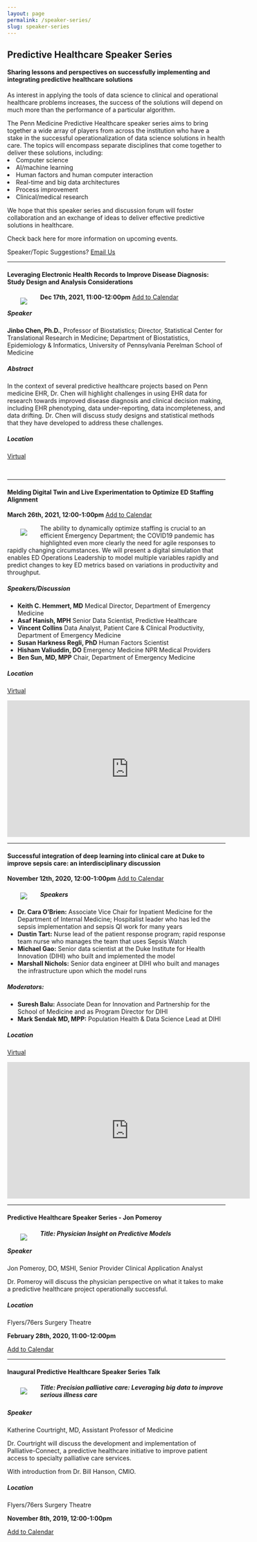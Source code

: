 ```yaml
---
layout: page
permalink: /speaker-series/
slug: speaker-series
---
```



<h2 class="blue-text text-darken-4">Predictive Healthcare Speaker Series</h2>
<h4>Sharing lessons and perspectives on successfully implementing and integrating predictive healthcare solutions</h4>

<p>
  As interest in applying the tools of data science to clinical and operational healthcare problems increases, the success of the solutions will depend on much more than the performance of a particular algorithm. 
</p>
  The Penn Medicine Predictive Healthcare speaker series aims to bring together a wide array of players from across the institution who have a stake in the successful operationalization of data science solutions in health care. The topics will encompass separate disciplines that come together to deliver these solutions, including:

<li>Computer science</li>
<li>AI/machine learning</li>
<li>Human factors and human computer interaction</li>
<li>Real-time and big data architectures</li>
<li>Process improvement</li>
<li>Clinical/medical research</li>


<p>
  We hope that this speaker series and discussion forum will foster collaboration and an exchange of ideas to deliver effective predictive solutions in healthcare.
</p>

<p>
  Check back here for more information on upcoming events.
</p>

Speaker/Topic Suggestions? <i class="fa fa-envelope"></i><a href="mailto:pennsignals@uphs.upenn.edu"> Email Us</a>

___

#### Leveraging Electronic Health Records to Improve Disease Diagnosis: Study Design and Analysis Considerations
**Dec 17th, 2021, 11:00-12:00pm** <a href="/assets/Predictive Healthcare Speaker Series- Jinbo Chen, PhD.ics">Add to Calendar</a>
<img src="https://user-images.githubusercontent.com/1396669/140951857-61030399-c4ea-44a0-97b8-729d32d4f991.png" ALIGN="left" HSPACE="30" VSPACE="10">

##### Speaker
**Jinbo Chen, Ph.D.**, Professor of Biostatistics; Director, Statistical Center for Translational Research in Medicine; Department of Biostatistics, Epidemiology & Informatics, University of Pennsylvania Perelman School of Medicine

##### Abstract
In the context of several predictive healthcare projects based on Penn medicine EHR, Dr. Chen will highlight challenges in using EHR data for research towards improved disease diagnosis and clinical decision making, including EHR phenotyping, data under-reporting, data incompleteness, and data drifting. Dr. Chen will discuss study designs and statistical methods that they have developed to address these challenges.

##### Location

<a href="https://teams.microsoft.com/l/meetup-join/19%3ameeting_YzVhNTBiOTItMzYzMy00MzUyLWIwZDUtNjVmMGViNTA0YTNi%40thread.v2/0?context=%7b%22Tid%22%3a%2258e32bb7-141e-4bae-af01-f29f2a6613c2%22%2c%22Oid%22%3a%22fe777dbb-4bfd-4275-b5d8-4a1a72b04027%22%7d">Virtual</a>
<p><br></p>

___

#### Melding Digital Twin and Live Experimentation to Optimize ED Staffing Alignment
**March 26th, 2021, 12:00-1:00pm** <a href="/assets/Melding Digital Twin and Live Experimentation to Optimize ED Staffing Alignment.ics">Add to Calendar</a>

<img src="/assets/images/ed_sims_graphic.png" ALIGN="left" HSPACE="30" VSPACE="10">

The ability to dynamically optimize staffing is crucial to an efficient Emergency Department; the COVID19 pandemic has highlighted even more clearly the need for agile responses to rapidly changing circumstances.   We will present a digital simulation that enables ED Operations Leadership to model multiple variables rapidly and predict changes to key ED metrics based on variations in productivity and throughput. 

##### Speakers/Discussion
- **Keith C. Hemmert, MD** Medical Director, Department of Emergency Medicine
- **Asaf Hanish, MPH** Senior Data Scientist, Predictive Healthcare
- **Vincent Collins** Data Analyst, Patient Care & Clinical Productivity, Department of Emergency Medicine
- **Susan Harkness Regli, PhD** Human Factors Scientist
- **Hisham Valiuddin, DO** Emergency Medicine NPR Medical Providers
- **Ben Sun, MD, MPP** Chair, Department of Emergency Medicine


##### Location

<a href="https://teams.microsoft.com/l/meetup-join/19%3ameeting_YWQ4NzEwMjEtNzgyMi00YmViLWE3NjktN2Q2N2UwMTZmMGZj%40thread.v2/0?context=%7b%22Tid%22%3a%2258e32bb7-141e-4bae-af01-f29f2a6613c2%22%2c%22Oid%22%3a%22fe777dbb-4bfd-4275-b5d8-4a1a72b04027%22%2c%22IsBroadcastMeeting%22%3atrue%7d">Virtual</a>

<iframe width="560" height="315" src="https://www.youtube.com/embed/QA1l1HtL5Vs?start=5" title="YouTube video player" frameborder="0" allow="accelerometer; autoplay; clipboard-write; encrypted-media; gyroscope; picture-in-picture" allowfullscreen></iframe>    

___

####  Successful integration of deep learning into clinical care at Duke to improve sepsis care: an interdisciplinary discussion
**November 12th, 2020, 12:00-1:00pm** <a href="/assets/Predictive Healthcare Speaker Series- Duke Sepsis Watch.ics">Add to Calendar</a>

<img src="https://user-images.githubusercontent.com/1396669/97864711-0d342680-1cd7-11eb-9db8-740667e902ec.png" ALIGN="left" HSPACE="30" VSPACE="10">

##### Speakers
- **Dr. Cara O’Brien:** Associate Vice Chair for Inpatient Medicine for the Department of Internal Medicine; Hospitalist leader who has led the sepsis implementation and sepsis QI work for many years
- **Dustin Tart:** Nurse lead of the patient response program; rapid response team nurse who manages the team that uses Sepsis Watch
- **Michael Gao:** Senior data scientist at the Duke Institute for Health Innovation (DIHI) who built and implemented the model
- **Marshall Nichols:** Senior data engineer at DIHI who built and manages the infrastructure upon which the model runs

##### Moderators:
- **Suresh Balu:** Associate Dean for Innovation and Partnership for the School of Medicine and as Program Director for DIHI
- **Mark Sendak MD, MPP:**  Population Health & Data Science Lead at DIHI

##### Location

<a href="/assets/Predictive Healthcare Speaker Series- Duke Sepsis Watch.ics">Virtual</a>

<iframe width="560" height="315" src="https://www.youtube.com/embed/4IXU3gimYyk" frameborder="0" allow="accelerometer; autoplay; clipboard-write; encrypted-media; gyroscope; picture-in-picture" allowfullscreen></iframe>

___
    
####  Predictive Healthcare Speaker Series - Jon Pomeroy

<img src="https://user-images.githubusercontent.com/1396669/73671369-d0200280-4678-11ea-8177-5fa66764efb1.png" ALIGN="left" HSPACE="30" VSPACE="10">

##### Title: Physician Insight on Predictive Models

##### Speaker
Jon Pomeroy, DO, MSHI, Senior Provider Clinical Application Analyst

Dr. Pomeroy will discuss the physician perspective on what it takes to make a predictive healthcare project operationally successful.

##### Location
Flyers/76ers Surgery Theatre

**February 28th, 2020, 11:00-12:00pm**

<a href="/assets/Predictive Healthcare Speaker Series - Jon Pomeroy.ics">Add to Calendar</a>

___

####  Inaugural Predictive Healthcare Speaker Series Talk

<img src="https://user-images.githubusercontent.com/1396669/67399215-dda5f680-f579-11e9-8b4a-7da2ea25c909.jpg" ALIGN="left" HSPACE="30" VSPACE="10">

##### Title: Precision palliative care: Leveraging big data to improve serious illness care

##### Speaker 
Katherine Courtright, MD, Assistant Professor of Medicine

Dr. Courtright will discuss the development and implementation of Palliative-Connect, a predictive healthcare initiative to improve patient access to specialty palliative care services. 

With introduction from Dr. Bill Hanson, CMIO.

##### Location
Flyers/76ers Surgery Theatre

**November 8th, 2019, 12:00-1:00pm**

<a href="/assets/Inaugural Predictive Healthcare Speaker Series Talk.ics">Add to Calendar</a>
